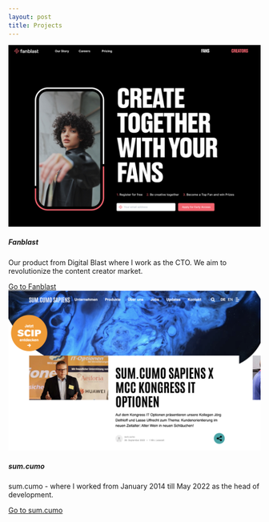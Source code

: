 ```yaml
---
layout: post
title: Projects
---
```


<div class="container">
  <div class="row">
    <div class="col-sm">
      <div class="card">
        <img class="card-img-top" src="/assets/images/fanblast.png" alt="www.fanblast.com">
        <div class="card-body">
          <h5 class="card-title">Fanblast</h5>
          <p class="card-text">Our product from Digital Blast where I work as the CTO. We aim to revolutionize the content creator market.</p>
          <a href="https://www.fanblast.com" target="_blank" class="btn btn-primary">Go to Fanblast</a>
        </div>
      </div>
    </div>
    <div class="col-sm">
      <div class="card">
        <img class="card-img-top" src="/assets/images/sumcumo.png" alt="www.fanblast.com">
        <div class="card-body">
          <h5 class="card-title">sum.cumo</h5>
          <p class="card-text">sum.cumo - where I worked from January 2014 till May 2022 as the head of development.</p>
          <a href="https://www.sumcumo.com" target="_blank" class="btn btn-primary">Go to sum.cumo</a>
        </div>
      </div>
    </div>
  </div>
</div>
